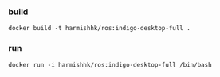 ### build
```docker build -t harmishhk/ros:indigo-desktop-full .```

### run
```docker run -i harmishhk/ros:indigo-desktop-full /bin/bash```
